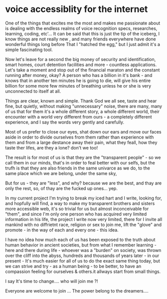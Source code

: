 # voice accessiblity for the internet


One of the things that excites me the most and makes me passionate about is dealing with the endless realms of voice recognition specs, researches, learning, coding, etc'... It can be said that this is just the tip of the iceberg, I know things are not really new , and many friends everywhere have done wonderful things long before That I "hatched the egg," but I just admit it's a simple fascinating tool. 

Now let's leave for a second the big money of security and identification, smart homes, court detention facilities and more - countless applications.
Let's take a moment and stop out of the financial maraton and the constant running after money, okay? A person who has a billion in it's bank - and knows that in another ten minutes he is going to die, will give his entire billion for some more few minutes of breathing unless he or she is very unconnected to itself at all.

Things are clear, known and simple. Thank God we all see, taste and hear fine, but quietly, without making "unnecessary" noise, there are many, many of us that for them it's a whole different story, a whole different world, their encounter with a world very different from ours - a completely different experience, and I say the words very gently and carefully.

Most of us prefer to close our eyes, shat down our ears and move our faces aside in order to divide ourselves from them rather than experience with them and from a large destance away their pain, what they feall, how they taste ther lifes, are they a lone? don't we too!

The result is for most of us is that they are the "transparent people" - so we call them in our minds, that's in order to feal better with our selfs, but the trufh is that they are also friends in the same univarce as we do, to the same place which we are belong, under the same sky,

But for us - they are "less", and why? because we are the best, and thay are only the rest, so, of thay are the fucked up ones... yep.

In my current project I'm trying to break my iced hart and I write, looking for, and hopfully will find, a way to make my transparent brothers and sisters more accessible web, it's so trivial for us but almost inconceivable for "them", and since I'm only one person who has acquired very limited information in his life, the project I write now very limited, there for I invite all mankind with no diffrietnt race, religion or sex to join me, lift the "glove" and promote - in the way of each and every one - this idea.

I have no idea how much each of us has been exposed to the truth about human behavior in ancient societies, but from what I remember learning - here and there during life - whoever was a "burden" on society,  was thrown over the cliff into the abyss, hundreds and thousands of years later - in our present - It's much easier for all of us to do the exact same thing today, but we can strive and try - as a human being - to be better, to have an compassion feeling for ourselves & others.it allways start from small things.


I say It's time to change.... 
who will join me ?!

Everyone are welcome to join ...
The power belong to the dreamers....
